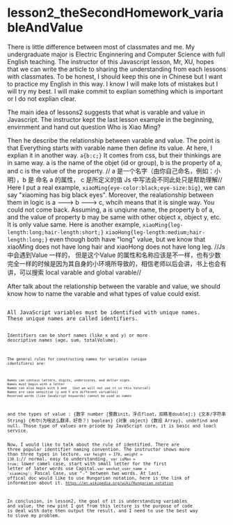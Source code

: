 # lesson2_theSecondHomework_variableAndValue

There is little difference between most of classmates and me. My undergraduate major is Electric Enginnering and Computer Science with full English teaching. The instructor of this Javascript lesson, Mr, XU, hopes that we can write the article to sharing the understanding from each lessons with classmates. To be honest, I should keep this one in Chinese but I want to practice my English in this way. I know I will make lots of mistakes but I will try my best. I will make commit to explian something which is important or I do not explian clear.

The main idea of lessons2 suggests that what is varable and value in Javascript. The instructor kept the last lesson example in the beginning, envirnment and hand out question Who is Xiao Ming?

Then he describe the relationship between varable and value. The point is that Everything starts with varable name then define its value. At here, I explian it in another way.
<code>a{b:c;}</code>
It comes from css, but their thinkings are in same way. a is the name of the objet (id or group), b is the property of a, and c is the value of the property.
// a 是一个名字（由你自己命名，例如：小明），b 是 命名 a 的属性， c 是所定义的值 Js 中写法会不同此处只是帮助理解//
Here I put a real example, <code>xiaoMing{eye-color:black;eye-size:big}</code>, we can say "xiaoming has big black eyes".
Moreover, the realationship between them in logic is a ---> b ---> c, whcih means that it is single way. You could not come back. Assuming, a is unqiune name, the property b of a, and the value of property b may be same with other object x, object y, etc. It is only value same. Here is another example,
<code>xiaoMing{leg-length:long;hair-length:short;}</code>
<code>xiaoHong{leg-length:medium;hair-length:long;}</code>
even though both have "long" value, but we know that xiaoMing does not have long hair and xiaoHong does not have long leg.
//Js 中会遇到Value 一样的， 但是这个Value 的属性和名称应该是不一样，也有少数完全一样的时候是因为其自身的小环境所导致的，相信老师以后会讲，书上也会有讲，可以搜索 local varable and global varable//

After talk about the relationship between the varable and value, we should know how to name the varable and what types of value could exist.

<code>
All JavaScript variables must be identified with unique names.
These unique names are called identifiers.

<code>Identifiers can be short names (like x and y) or more descriptive names (age, sum, totalVolume).

<code>The general rules for constructing names for variables (unique identifiers) are:

    Names can contain letters, digits, underscores, and dollar signs.
    Names must begin with a letter
    Names can also begin with $ and _ (but we will not use it in this tutorial)
    Names are case sensitive (y and Y are different variables)
    Reserved words (like JavaScript keywords) cannot be used as names
</code>
and the types of value : {数字 number [整数init，浮点float，双精准double];} {文本/字符串 String} {布尔(为啥这么翻译，好奇？) boolean} {对象 object} {数组 Array}, undefind and null. Those type of values are priode by JavaScript core, it is basic and loacl service.

Now, I would like to talk about the rule of identified. There are three popular identifier naming convention. The instructor shows more than three types in lecture. <code>var height = 170, weight = 130.1;</code>// normal, easy to understanding. <code>var isMan = true;</code> lower camel case, start with small letter for the first letter of later words use Capital.<code>var wechat_user_name = 'xiaoming';</code> Pascal Case, use "-" between two words. At last, offical doc would like to use Hungarian notation, here is the link of information about it. <code>https://en.wikipedia.org/wiki/Hungarian_notation</code>

In conclusion, in lesson2, the goal of it is understanding variables and value, the new pint I got from this lecture is the purpose of code is deal with date then output the result, and I need to use the best way to slove my problem.
